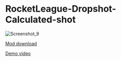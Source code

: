 # RocketLeague-Dropshot-Calculated-shot

![Screenshot_9](https://user-images.githubusercontent.com/25397800/151294022-9d516137-1533-4a57-8ed7-40c23dc2ee34.png)

[Mod download](https://bakkesplugins.com/plugins/view/306)

[Demo video](https://youtu.be/Y-mbpgGNV6s)

